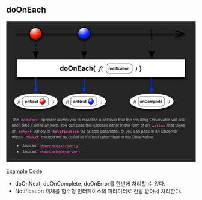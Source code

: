 
## doOnEach

![doOnEach](img/do/do_on_each.png)

[Example Code](../src/main/java/me/zeroest/rxjava/do_xxx/DoOnEach.java)

- doOnNext, doOnComplete, doOnError를 한번에 처리할 수 있다.
- Notification 객체를 함수형 인터페이스의 파라미터로 전달 받아서 처리한다.
